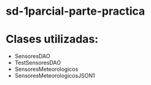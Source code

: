 # sd-1parcial-parte-practica

# Clases utilizadas:

 - SensoresDAO
 - TestSensoresDAO
 - SensoresMeteorologicos
 - SensoresMeteorologicosJSON1


